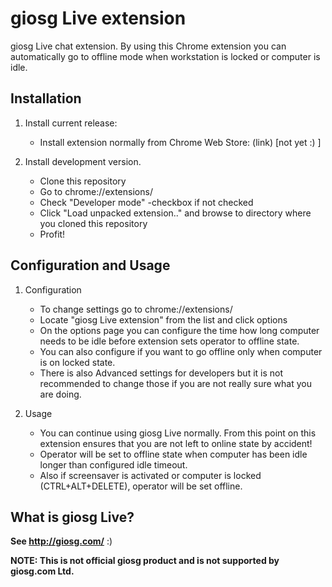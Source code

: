 # giosg Live extension
giosg Live chat extension. By using this Chrome extension you can automatically go to offline mode when workstation is locked or computer is idle.

## Installation
1. Install current release:
	- Install extension normally from Chrome Web Store: (link) [not yet :) ]

2. Install development version.
	- Clone this repository
	- Go to chrome://extensions/
	- Check "Developer mode" -checkbox if not checked
	- Click "Load unpacked extension.." and browse to directory where you cloned this repository
	- Profit!

## Configuration and Usage
1. Configuration
	- To change settings go to chrome://extensions/
	- Locate "giosg Live extension" from the list and click options
	- On the options page you can configure the time how long computer needs to be idle before extension sets operator to offline state.
	- You can also configure if you want to go offline only when computer is on locked state.
	- There is also Advanced settings for developers but it is not recommended to change those if you are not really sure what you are doing.

2. Usage
	- You can continue using giosg Live normally. From this point on this extension ensures that you are not left to online state by accident!
	- Operator will be set to offline state when computer has been idle longer than configured idle timeout.
	- Also if screensaver is activated or computer is locked (CTRL+ALT+DELETE), operator will be set offline.

## What is giosg Live?
**See http://giosg.com/** :)

**NOTE: This is not official giosg product and is not supported by giosg.com Ltd.**